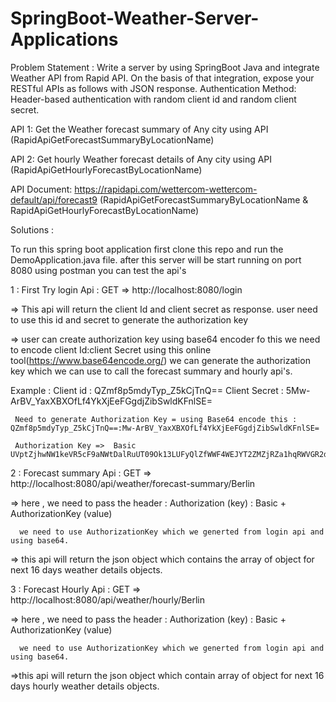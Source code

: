 # SpringBoot-Weather-Server-Applications

Problem Statement : Write a server by using SpringBoot Java and integrate Weather API from Rapid API. On the basis of that integration, expose your RESTful APIs as follows with JSON response.
Authentication Method: Header-based authentication with random client id and random client secret.

API 1: Get the Weather forecast summary of Any city using API (RapidApiGetForecastSummaryByLocationName)

API 2: Get hourly Weather forecast details of Any city using API (RapidApiGetHourlyForecastByLocationName)

API Document: https://rapidapi.com/wettercom-wettercom-default/api/forecast9 (RapidApiGetForecastSummaryByLocationName & RapidApiGetHourlyForecastByLocationName)

Solutions :

To run this spring boot application first clone this repo and run the DemoApplication.java file. after this server will be start running on port 8080 
using postman you can test the api's

1 : First Try login Api : GET => http://localhost:8080/login 

 => This api will return the client Id and client secret as response. user need to use this id and secret to generate the authorization key 
 
 => user can create authorization key using base64 encoder fo this we need to encode client Id:client Secret using this online tool(https://www.base64encode.org/) we can generate the authorization key which we can use to call the forecast summary and hourly api's.
 
  
  Example : Client id : QZmf8p5mdyTyp_Z5kCjTnQ==   Client Secret : 5Mw-ArBV_YaxXBXOfLf4YkXjEeFGgdjZibSwldKFnlSE= 
  
     Need to generate Authorization Key = using Base64 encode this : QZmf8p5mdyTyp_Z5kCjTnQ==:Mw-ArBV_YaxXBXOfLf4YkXjEeFGgdjZibSwldKFnlSE=     
     
     Authorization Key =>  Basic UVptZjhwNW1keVR5cF9aNWtDalRuUT09Ok13LUFyQlZfWWF4WEJYT2ZMZjRZa1hqRWVGR2dkalppYlN3bGRLRm5sU0U9 
   
2 : Forecast summary Api : GET => http://localhost:8080/api/weather/forecast-summary/Berlin 

   => here , we need to pass the header : Authorization (key) : Basic + AuthorizationKey (value)
   
      we need to use AuthorizationKey which we generted from login api and using base64.
      
   => this api will return the json object which contains the array of object for next 16 days weather details objects.
   
3 : Forecast Hourly Api : GET => http://localhost:8080/api/weather/hourly/Berlin

   => here , we need to pass the header : Authorization (key) : Basic + AuthorizationKey (value)
   
      we need to use AuthorizationKey which we generted from login api and using base64.
      
   =>this api will return the json object which contain array of object for next 16 days hourly weather details objects.
